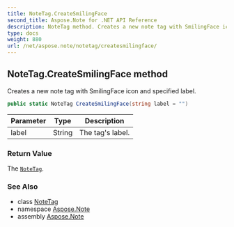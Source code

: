 ```yaml
---
title: NoteTag.CreateSmilingFace
second_title: Aspose.Note for .NET API Reference
description: NoteTag method. Creates a new note tag with SmilingFace icon and specified label
type: docs
weight: 880
url: /net/aspose.note/notetag/createsmilingface/
---
```

## NoteTag.CreateSmilingFace method

Creates a new note tag with SmilingFace icon and specified label.

```csharp
public static NoteTag CreateSmilingFace(string label = "")
```

| Parameter | Type | Description |
| --- | --- | --- |
| label | String | The tag's label. |

### Return Value

The [`NoteTag`](../).

### See Also

* class [NoteTag](../)
* namespace [Aspose.Note](../../notetag/)
* assembly [Aspose.Note](../../../)



